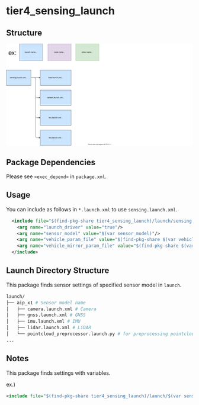 # tier4_sensing_launch

## Structure

![tier4_sensing_launch](./sensing_launch.drawio.svg)

## Package Dependencies

Please see `<exec_depend>` in `package.xml`.

## Usage

You can include as follows in `*.launch.xml` to use `sensing.launch.xml`.

```xml
  <include file="$(find-pkg-share tier4_sensing_launch)/launch/sensing.launch.xml">
    <arg name="launch_driver" value="true"/>
    <arg name="sensor_model" value="$(var sensor_model)"/>
    <arg name="vehicle_param_file" value="$(find-pkg-share $(var vehicle_model)_description)/config/vehicle_info.param.yaml"/>
    <arg name="vehicle_mirror_param_file" value="$(find-pkg-share $(var vehicle_model)_description)/config/mirror.param.yaml"/>
  </include>
```

## Launch Directory Structure

This package finds sensor settings of specified sensor model in `launch`.

```bash
launch/
├── aip_x1 # Sensor model name
│   ├── camera.launch.xml # Camera
│   ├── gnss.launch.xml # GNSS
│   ├── imu.launch.xml # IMU
│   ├── lidar.launch.xml # LiDAR
│   └── pointcloud_preprocessor.launch.py # for preprocessing pointcloud
...
```

## Notes

This package finds settings with variables.

ex.)

```xml
<include file="$(find-pkg-share tier4_sensing_launch)/launch/$(var sensor_model)/lidar.launch.xml">
```
